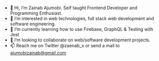 - 👋 Hi, I’m Zainab Ajumobi. Self taught Frontend Developer and Programming Enthusiast.
- 👀 I’m interested in web technologies, full stack web development and software engineering.
- 🌱 I’m currently learning how to use Firebase, GraphQL & Testing with Jest
- 💞️ I’m looking to collaborate on web/software development projects.
- 📫 Reach me on Twitter @zaenab_x or send a mail to ajumobizainab@gmail.com

<!---
sheismo/sheismo is a ✨ special ✨ repository because its `README.md` (this file) appears on your GitHub profile.
You can click the Preview link to take a look at your changes.
--->

